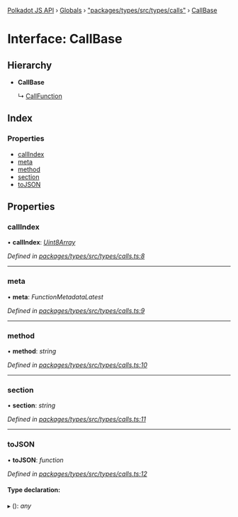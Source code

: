 [Polkadot JS API](../README.md) › [Globals](../globals.md) › ["packages/types/src/types/calls"](../modules/_packages_types_src_types_calls_.md) › [CallBase](_packages_types_src_types_calls_.callbase.md)

# Interface: CallBase

## Hierarchy

* **CallBase**

  ↳ [CallFunction](_packages_types_src_types_calls_.callfunction.md)

## Index

### Properties

* [callIndex](_packages_types_src_types_calls_.callbase.md#callindex)
* [meta](_packages_types_src_types_calls_.callbase.md#meta)
* [method](_packages_types_src_types_calls_.callbase.md#method)
* [section](_packages_types_src_types_calls_.callbase.md#section)
* [toJSON](_packages_types_src_types_calls_.callbase.md#tojson)

## Properties

###  callIndex

• **callIndex**: *[Uint8Array](../classes/_packages_types_src_codec_raw_.raw.md#static-uint8array)*

*Defined in [packages/types/src/types/calls.ts:8](https://github.com/polkadot-js/api/blob/b4cae1483/packages/types/src/types/calls.ts#L8)*

___

###  meta

• **meta**: *FunctionMetadataLatest*

*Defined in [packages/types/src/types/calls.ts:9](https://github.com/polkadot-js/api/blob/b4cae1483/packages/types/src/types/calls.ts#L9)*

___

###  method

• **method**: *string*

*Defined in [packages/types/src/types/calls.ts:10](https://github.com/polkadot-js/api/blob/b4cae1483/packages/types/src/types/calls.ts#L10)*

___

###  section

• **section**: *string*

*Defined in [packages/types/src/types/calls.ts:11](https://github.com/polkadot-js/api/blob/b4cae1483/packages/types/src/types/calls.ts#L11)*

___

###  toJSON

• **toJSON**: *function*

*Defined in [packages/types/src/types/calls.ts:12](https://github.com/polkadot-js/api/blob/b4cae1483/packages/types/src/types/calls.ts#L12)*

#### Type declaration:

▸ (): *any*
